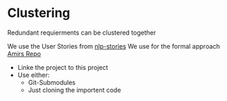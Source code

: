 # Clustering
Redundant requierments can be clustered together 

We use the User Stories from [nlp-stories](https://github.com/ace-design/nlp-stories/tree/main)
We use for the formal approach [Amirs Repo](https://github.com/amirrabieyannejad/USs_Annotation.git) 
 - Linke the project to this project
 - Use either:
     - Git-Submodules
     - Just cloning the importent code 
